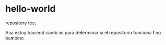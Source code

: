 # hello-world
repository test

Aca estoy haciend cambios para determinar si el repositorio funciona fino bambino
